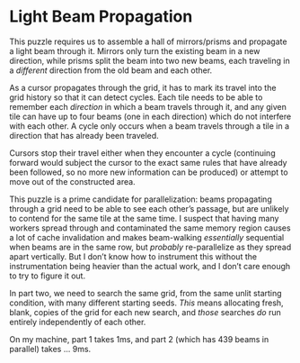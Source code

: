 # Light Beam Propagation

This puzzle requires us to assemble a hall of mirrors/prisms and propagate a
light beam through it. Mirrors only turn the existing beam in a new direction,
while prisms split the beam into two new beams, each traveling in a *different*
direction from the old beam and each other.

As a cursor propagates through the grid, it has to mark its travel into the grid
history so that it can detect cycles. Each tile needs to be able to remember
each *direction* in which a beam travels through it, and any given tile can have
up to four beams (one in each direction) which do not interfere with each other.
A cycle only occurs when a beam travels through a tile in a direction that has
already been traveled.

Cursors stop their travel either when they encounter a cycle (continuing forward
would subject the cursor to the exact same rules that have already been
followed, so no more new information can be produced) or attempt to move out of
the constructed area.

This puzzle is a prime candidate for parallelization: beams propagating through
a grid need to be able to see each other’s passage, but are unlikely to contend
for the same tile at the same time. I suspect that having many workers spread
through and contaminated the same memory region causes a lot of cache
invalidation and makes beam-walking *essentially* sequential when beams are in
the same row, but *probably* re-parallelize as they spread apart vertically. But
I don’t know how to instrument this without the instrumentation being heavier
than the actual work, and I don’t care enough to try to figure it out.

In part two, we need to search the same grid, from the same unlit starting
condition, with many different starting seeds. *This* means allocating fresh,
blank, copies of the grid for each new search, and *those* searches *do* run
entirely independently of each other.

On my machine, part 1 takes 1ms, and part 2 (which has 439 beams in parallel)
takes ... 9ms.
